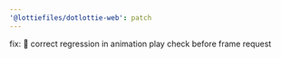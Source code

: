 ```yaml
---
'@lottiefiles/dotlottie-web': patch
---
```


fix: 🐛 correct regression in animation play check before frame request
